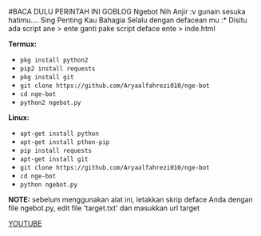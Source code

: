 #BACA DULU PERINTAH INI GOBLOG
Ngebot Nih Anjir :v gunain sesuka hatimu....
Sing Penting Kau Bahagia Selalu dengan defacean mu :*
Disitu ada script ane > ente ganti pake script deface ente > inde.html

**Termux:**
* `pkg install python2`
* `pip2 install requests`
* `pkg install git`
* `git clone https://github.com/Aryaalfahrezi010/nge-bot`
* `cd nge-bot`
* `python2 ngebot.py`

**Linux:**
* `apt-get install python`
* `apt-get install pthon-pip`
* `pip install requests`
* `apt-get install git`
* `git clone https://github.com/Aryaalfahrezi010/nge-bot`
* `cd nge-bot`
* `python ngebot.py`

**NOTE:** sebelum menggunakan alat ini, letakkan skrip deface Anda dengan file ngebot.py, edit file 'target.txt' dan masukkan url target


[YOUTUBE](https://www.youtube.com/channel/UCTp6yYYTifItFu5x-BzZzCg) 
